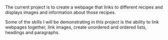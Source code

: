 The current project is to create a webpage that links to different recipes and displays images and information about those recipes.

Some of the skills I will be demonstrating in this project is the ability to link webpages together, link images, create unordered and ordered lists, headings and paragraphs.
